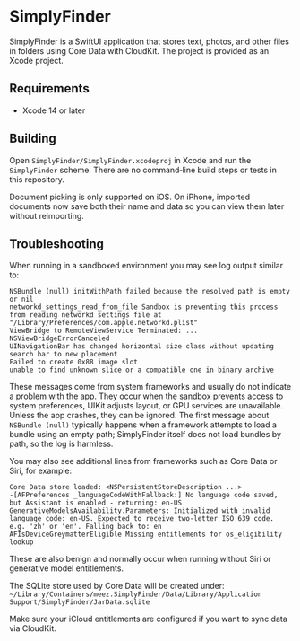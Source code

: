 # SimplyFinder

SimplyFinder is a SwiftUI application that stores text, photos, and other files in folders using Core Data with CloudKit. The project is provided as an Xcode project.

## Requirements
- Xcode 14 or later

## Building
Open `SimplyFinder/SimplyFinder.xcodeproj` in Xcode and run the `SimplyFinder` scheme. There are no command‑line build steps or tests in this repository.

Document picking is only supported on iOS. On iPhone, imported documents now save both their name and data so you can view them later without reimporting.

## Troubleshooting
When running in a sandboxed environment you may see log output similar to:

```
NSBundle (null) initWithPath failed because the resolved path is empty or nil
networkd_settings_read_from_file Sandbox is preventing this process from reading networkd settings file at "/Library/Preferences/com.apple.networkd.plist"
ViewBridge to RemoteViewService Terminated: ... NSViewBridgeErrorCanceled
UINavigationBar has changed horizontal size class without updating search bar to new placement
Failed to create 0x88 image slot
unable to find unknown slice or a compatible one in binary archive
```

These messages come from system frameworks and usually do not indicate a problem with the app. They occur when the sandbox prevents access to system preferences, UIKit adjusts layout, or GPU services are unavailable. Unless the app crashes, they can be ignored. The first message about `NSBundle (null)` typically happens when a framework attempts to load a bundle using an empty path; SimplyFinder itself does not load bundles by path, so the log is harmless.

You may also see additional lines from frameworks such as Core Data or Siri, for example:

```
Core Data store loaded: <NSPersistentStoreDescription ...>
-[AFPreferences _languageCodeWithFallback:] No language code saved, but Assistant is enabled - returning: en-US
GenerativeModelsAvailability.Parameters: Initialized with invalid language code: en-US. Expected to receive two-letter ISO 639 code. e.g. 'zh' or 'en'. Falling back to: en
AFIsDeviceGreymatterEligible Missing entitlements for os_eligibility lookup
```

These are also benign and normally occur when running without Siri or generative model entitlements.

The SQLite store used by Core Data will be created under:
`~/Library/Containers/meez.SimplyFinder/Data/Library/Application Support/SimplyFinder/JarData.sqlite`

Make sure your iCloud entitlements are configured if you want to sync data via CloudKit.

